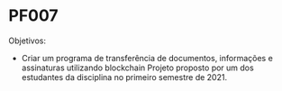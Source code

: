 # PF007

Objetivos:
- Criar um programa de transferência de documentos, informações e assinaturas utilizando blockchain
Projeto proposto por um dos estudantes da disciplina no primeiro semestre de 2021.